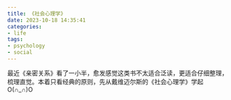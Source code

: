 ```yaml
---
title: 《社会心理学》
date: 2023-10-18 14:35:41
categories:
- life
tags:
- psychology
- social
---
```


最近《亲密关系》看了一小半，愈发感觉这类书不太适合泛读，更适合仔细整理，梳理直觉。本着只看经典的原则，先从戴维迈尔斯的《社会心理学》学起O(∩_∩)O

<!-- more -->





